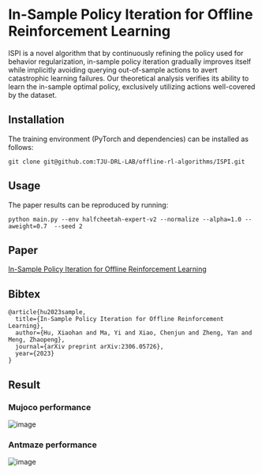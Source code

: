 # In-Sample Policy Iteration for Offline Reinforcement Learning

ISPI is a novel algorithm that by continuously refining the policy used for behavior regularization, 
in-sample policy iteration gradually improves itself while implicitly avoiding querying 
out-of-sample actions to avert catastrophic learning failures. Our theoretical analysis verifies its 
ability to learn the in-sample optimal policy, exclusively utilizing actions well-covered by the dataset.

## Installation
The training environment (PyTorch and dependencies) can be installed as follows:

```
git clone git@github.com:TJU-DRL-LAB/offline-rl-algorithms/ISPI.git
```

## Usage

The paper results can be reproduced by running:
```
python main.py --env halfcheetah-expert-v2 --normalize --alpha=1.0 --aweight=0.7  --seed 2
```

## Paper
[In-Sample Policy Iteration for Offline Reinforcement Learning](https://arxiv.org/pdf/2306.05726.pdf)


## Bibtex
```
@article{hu2023sample,
  title={In-Sample Policy Iteration for Offline Reinforcement Learning},
  author={Hu, Xiaohan and Ma, Yi and Xiao, Chenjun and Zheng, Yan and Meng, Zhaopeng},
  journal={arXiv preprint arXiv:2306.05726},
  year={2023}
}
```

## Result
### Mujoco performance
![image](https://github.com/TJU-DRL-LAB/AI-Optimizer/blob/main/offline-rl-algorithms/ISPI/fig/mujoco-performance.jpg)
### Antmaze performance
![image](https://github.com/TJU-DRL-LAB/AI-Optimizer/blob/main/offline-rl-algorithms/ISPI/fig/antmaze-performance.jpg
)
